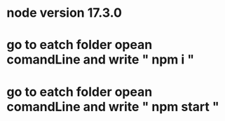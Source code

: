 # node version 17.3.0

# go to eatch folder opean comandLine and write " npm i " 
# go to eatch folder opean comandLine and write " npm start "

